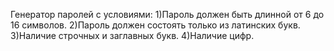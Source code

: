 Генератор паролей с условиями:
1)Пароль должен быть длинной от 6 до 16 символов.
2)Пароль должен состоять только из латинских букв.
3)Наличие строчных и заглавных букв.
4)Наличие цифр.
